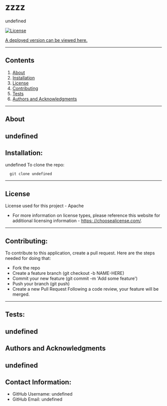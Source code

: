 
  
# zzzz
  undefined

  [![License](https://img.shields.io/badge/License-Boost%201.0-lightblue.svg)](https://www.boost.org/LICENSE_1_0.txt)

  [A deployed version can be viewed here.](undefined)
  
---
## Contents
1. [About](#about)
2. [Installation](#installation)
3. [License](#license)
4. [Contributing](#contributing)
5. [Tests](#tests)
6. [Authors and Acknowledgments](#authors-and-acknowledgments)
---
## About
  undefined
---
## Installation:
  undefined
  To clone the repo:
  
      git clone undefined
  
---
## License
  License used for this project - Apache
  * For more information on license types, please reference this website
  for additional licensing information - [https: //choosealicense.com/](https://choosealicense.com/).
---
## Contributing:
  
  To contribute to this application, create a pull request.
  Here are the steps needed for doing that:
  - Fork the repo
  - Create a feature branch (git checkout -b NAME-HERE)
  - Commit your new feature (git commit -m 'Add some feature')
  - Push your branch (git push)
  - Create a new Pull Request
  Following a code review, your feature will be merged.
---
## Tests:
  undefined
---
## Authors and Acknowledgments
  undefined
---
## Contact Information:
* GitHub Username: undefined
* GitHub Email: undefined
  

